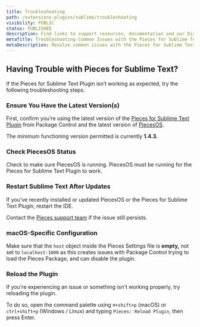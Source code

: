 ```yaml
---
title: Troubleshooting
path: /extensions-plugins/sublime/troubleshooting
visibility: PUBLIC
status: PUBLISHED
description: Find links to support resources, documentation and our Discord channel for any troubleshooting related to the Pieces for Sublime Text Plugin.
metaTitle: Troubleshooting Common Issues with the Pieces for Sublime Text Plugin
metaDescription: Resolve common issues with the Pieces for Sublime Text using our troubleshooting guide.
---
```


## Having Trouble with Pieces for Sublime Text?

If the Pieces for Sublime Text Plugin isn’t working as expected, try the following troubleshooting steps.

<on-device-storage />

### Ensure You Have the Latest Version(s)

First, confirm you’re using the latest version of the <a target="_blank" href="https://packagecontrol.io/packages/Pieces">Pieces for Sublime Text Plugin</a> from Package Control and the latest version of [PiecesOS](/products/core-dependencies/pieces-os).

The minimum functioning version permitted is currently **1.4.3.**

### Check PiecesOS Status

Check to make sure PiecesOS is running. PiecesOS must be running for the Pieces for Sublime Text Plugin to work.

### Restart Sublime Text After Updates

If you’ve recently installed or updated PiecesOS or the Pieces for Sublime Text Plugin, restart the IDE.

Contact the <a target="_blank" href="https://getpieces.typeform.com/to/mCjBSIjF#docs-sublime">Pieces support team</a> if the issue still persists.

### macOS-Specific Configuration

Make sure that the `host` object inside the Pieces Settings file is **empty,** not set to `localhost:1000` as this creates issues with Package Control trying to load the Pieces Package, and can disable the plugin.

### Reload the Plugin<a target="_blank" href="/extensions-plugins/sublime#reload-the-plugin">​</a>

If you're experiencing an issue or something isn't working properly, try reloading the plugin.

To do so, open the command palette using `⌘+shift+p` (macOS) or `ctrl+shift+p` (Windows / Linux) and typing `Pieces: Reload Plugin`, then press Enter.

<Image src="https://storage.googleapis.com/hashnode_product_documentation_assets/sublime_text_plugin_assets/troubleshooting/reload_plugin_sublime.gif" alt="" align="center" fullwidth="true" />